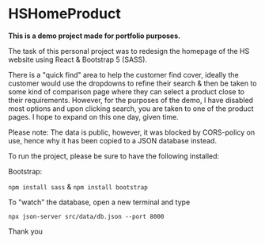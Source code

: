 # HSHomeProduct

**This is a demo project made for portfolio purposes.**

The task of this personal project was to redesign the homepage of the HS website using React & Bootstrap 5 (SASS).

There is a "quick find" area to help the customer find cover, ideally the customer would use the dropdowns to refine their search & then be taken to some kind of comparison page where they can select a product close to their requirements. However, for the purposes of the demo, I have disabled most options and upon clicking search, you are taken to one of the product pages. I hope to expand on this one day, given time.

Please note: The data is public, however, it was blocked by CORS-policy on use, hence why it has been copied to a JSON database instead.

To run the project, please be sure to have the following installed:

Bootstrap:

`npm install sass` & `npm install bootstrap`

To "watch" the database, open a new terminal and type

`npx json-server src/data/db.json --port 8000`

Thank you